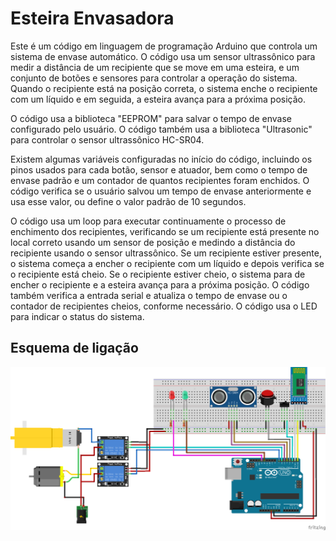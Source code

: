 # Esteira Envasadora

Este é um código em linguagem de programação Arduino que controla um sistema de envase automático. O código usa um sensor ultrassônico para medir a distância de um recipiente que se move em uma esteira, e um conjunto de botões e sensores para controlar a operação do sistema. Quando o recipiente está na posição correta, o sistema enche o recipiente com um líquido e em seguida, a esteira avança para a próxima posição.

O código usa a biblioteca "EEPROM" para salvar o tempo de envase configurado pelo usuário. O código também usa a biblioteca "Ultrasonic" para controlar o sensor ultrassônico HC-SR04.

Existem algumas variáveis configuradas no início do código, incluindo os pinos usados para cada botão, sensor e atuador, bem como o tempo de envase padrão e um contador de quantos recipientes foram enchidos. O código verifica se o usuário salvou um tempo de envase anteriormente e usa esse valor, ou define o valor padrão de 10 segundos.

O código usa um loop para executar continuamente o processo de enchimento dos recipientes, verificando se um recipiente está presente no local correto usando um sensor de posição e medindo a distância do recipiente usando o sensor ultrassônico. Se um recipiente estiver presente, o sistema começa a encher o recipiente com um líquido e depois verifica se o recipiente está cheio. Se o recipiente estiver cheio, o sistema para de encher o recipiente e a esteira avança para a próxima posição. O código também verifica a entrada serial e atualiza o tempo de envase ou o contador de recipientes cheios, conforme necessário. O código usa o LED para indicar o status do sistema.

## Esquema de ligação

![😁️](Imagens/Esteira-Envasadora.png)
